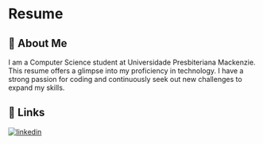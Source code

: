 # Resume 

## 🚀 About Me
I am a Computer Science student at Universidade Presbiteriana Mackenzie. This resume offers a glimpse into my proficiency in technology. I have a strong passion for coding and continuously seek out new challenges to expand my skills.


## 🔗 Links

[![linkedin](https://img.shields.io/badge/linkedin-0A66C2?style=for-the-badge&logo=linkedin&logoColor=white)](https://www.linkedin.com/in/gabriel-marques-50973714a/)



